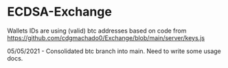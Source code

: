# ECDSA-Exchange

Wallets IDs are using (valid) btc addresses based on code from https://github.com/cdgmachado0/Exchange/blob/main/server/keys.js

05/05/2021 - Consolidated btc branch into main. Need to write some usage docs.